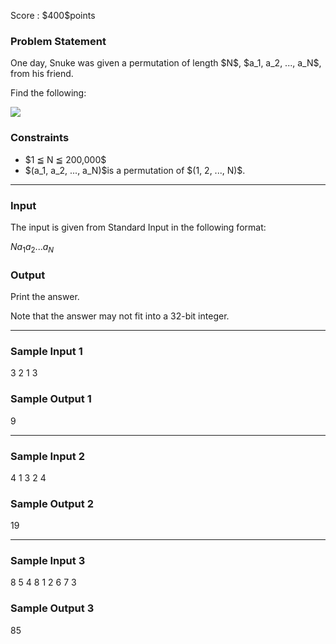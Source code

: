 
<div>

<span>

<span>

<p>
Score : $400$points
</p>

<div>

<section>

### **Problem Statement**

<p>
One day, Snuke was given a permutation of length $N$, $a_1, a_2, ..., a_N$, from his friend.
</p>

<p>
Find the following:
</p>

<p>

<img src="https://atcoder.jp/img/agc005/520049e1a049bb9810b398b35d7dcb7f.png">

</img>

</p>

</section>

</div>

<div>

<section>

### **Constraints**

<ul>

<li>
$1 ≦ N ≦ 200,000$
</li>

<li>
$(a_1, a_2, ..., a_N)$is a permutation of $(1, 2, ..., N)$.
</li>

</ul>

</section>

</div>

---

<div>

<div>

<section>

### **Input**

<p>
The input is given from Standard Input in the following format:
</p>

<div>

$N$$a_1$$a_2$$...$$a_N$
</div>

</section>

</div>

<div>

<section>

### **Output**

<p>
Print the answer.
</p>

<p>
Note that the answer may not fit into a 32-bit integer.
</p>

</section>

</div>

</div>

---

<div>

<section>

### **Sample Input 1**

<div>

3
2 1 3

</div>

</section>

</div>

<div>

<section>

### **Sample Output 1**

<div>

9

</div>

</section>

</div>

---

<div>

<section>

### **Sample Input 2**

<div>

4
1 3 2 4

</div>

</section>

</div>

<div>

<section>

### **Sample Output 2**

<div>

19

</div>

</section>

</div>

---

<div>

<section>

### **Sample Input 3**

<div>

8
5 4 8 1 2 6 7 3

</div>

</section>

</div>

<div>

<section>

### **Sample Output 3**

<div>

85

</div>

</section>

</div>

</span>

</span>

</div>
